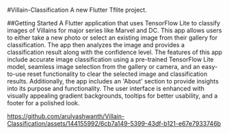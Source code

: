 #Villain-Classification
A new Flutter Tflite project.

##Getting Started
A Flutter application that uses TensorFlow Lite to classify images of Villains for major series like Marvel and DC. This app allows users to either take a new photo or select an existing image from their gallery for classification. The app then analyzes the image and provides a classification result along with the confidence level. The features of this app include accurate image classification using a pre-trained TensorFlow Lite model, seamless image selection from the gallery or camera, and an easy-to-use reset functionality to clear the selected image and classification results. Additionally, the app includes an 'About' section to provide insights into its purpose and functionality. The user interface is enhanced with visually appealing gradient backgrounds, tooltips for better usability, and a footer for a polished look.



https://github.com/arulyashwanth/Villain-Classification/assets/144155992/6cb7a149-5399-43df-b121-e67e7933746b

